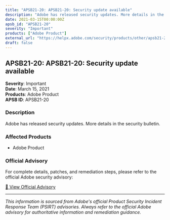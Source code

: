 ```yaml
---
title: "APSB21-20: APSB21-20: Security update available"
description: "Adobe has released security updates. More details in the security bulletin."
date: 2021-03-15T00:00:00Z
apsb_id: "APSB21-20"
severity: "Important"
products: ["Adobe Product"]
external_url: "https://helpx.adobe.com/security/products/other/apsb21-20.html"
draft: false
---
```


## APSB21-20: APSB21-20: Security update available

**Severity**: Important  
**Date**: March 15, 2021  
**Products**: Adobe Product  
**APSB ID**: APSB21-20

### Description

Adobe has released security updates. More details in the security bulletin.

### Affected Products

- Adobe Product


### Official Advisory

For complete details, patches, and remediation steps, please refer to the official Adobe security advisory:

[🔗 View Official Advisory](https://helpx.adobe.com/security/products/other/apsb21-20.html)

---

*This information is sourced from Adobe's official Product Security Incident Response Team (PSIRT) advisories. Always refer to the official Adobe advisory for authoritative information and remediation guidance.*
